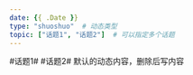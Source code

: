 ```yaml
---
date: {{ .Date }}
type: "shuoshuo"  # 动态类型
topic: ["话题1", "话题2"]  # 可以指定多个话题
---
```

#话题1# #话题2# 默认的动态内容，删除后写内容